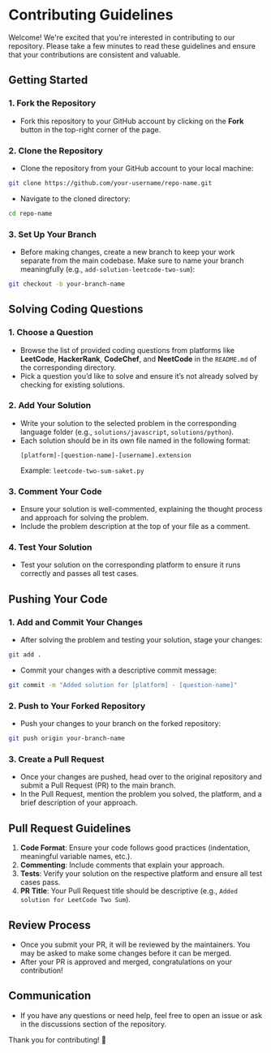 # Contributing Guidelines

Welcome! We're excited that you're interested in contributing to our repository. Please take a few minutes to read these guidelines and ensure that your contributions are consistent and valuable.

## Getting Started

### 1. Fork the Repository
- Fork this repository to your GitHub account by clicking on the **Fork** button in the top-right corner of the page.

### 2. Clone the Repository
- Clone the repository from your GitHub account to your local machine:

```bash
git clone https://github.com/your-username/repo-name.git
```

- Navigate to the cloned directory:

```bash
cd repo-name
```

### 3. Set Up Your Branch
- Before making changes, create a new branch to keep your work separate from the main codebase. Make sure to name your branch meaningfully (e.g., `add-solution-leetcode-two-sum`):

```bash
git checkout -b your-branch-name
```

## Solving Coding Questions

### 1. Choose a Question
- Browse the list of provided coding questions from platforms like **LeetCode**, **HackerRank**, **CodeChef**, and **NeetCode** in the `README.md` of the corresponding directory.
- Pick a question you’d like to solve and ensure it’s not already solved by checking for existing solutions.

### 2. Add Your Solution
- Write your solution to the selected problem in the corresponding language folder (e.g., `solutions/javascript`, `solutions/python`).
- Each solution should be in its own file named in the following format:
  ```
  [platform]-[question-name]-[username].extension
  ```
  Example: `leetcode-two-sum-saket.py`

### 3. Comment Your Code
- Ensure your solution is well-commented, explaining the thought process and approach for solving the problem.
- Include the problem description at the top of your file as a comment.
  
### 4. Test Your Solution
- Test your solution on the corresponding platform to ensure it runs correctly and passes all test cases.

## Pushing Your Code

### 1. Add and Commit Your Changes
- After solving the problem and testing your solution, stage your changes:

```bash
git add .
```

- Commit your changes with a descriptive commit message:

```bash
git commit -m "Added solution for [platform] - [question-name]"
```

### 2. Push to Your Forked Repository
- Push your changes to your branch on the forked repository:

```bash
git push origin your-branch-name
```

### 3. Create a Pull Request
- Once your changes are pushed, head over to the original repository and submit a Pull Request (PR) to the main branch. 
- In the Pull Request, mention the problem you solved, the platform, and a brief description of your approach.

## Pull Request Guidelines

1. **Code Format**: Ensure your code follows good practices (indentation, meaningful variable names, etc.).
2. **Commenting**: Include comments that explain your approach.
3. **Tests**: Verify your solution on the respective platform and ensure all test cases pass.
4. **PR Title**: Your Pull Request title should be descriptive (e.g., `Added solution for LeetCode Two Sum`).

## Review Process
- Once you submit your PR, it will be reviewed by the maintainers. You may be asked to make some changes before it can be merged.
- After your PR is approved and merged, congratulations on your contribution!

## Communication
- If you have any questions or need help, feel free to open an issue or ask in the discussions section of the repository.

Thank you for contributing! 🎉
